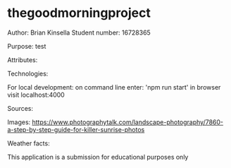 # thegoodmorningproject
Author: Brian Kinsella
Student number: 16728365

Purpose:
test

Attributes:

Technologies:

For local development:
on command line enter: 'npm run start'
in browser visit localhost:4000

Sources:

Images:
https://www.photographytalk.com/landscape-photography/7860-a-step-by-step-guide-for-killer-sunrise-photos   

Weather facts:

This application is a submission for educational purposes only
